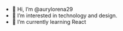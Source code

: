 - 👋 Hi, I’m @aurylorena29
- 👀 I’m interested in technology and design.
- 🌱 I’m currently learning React

<!---
aurylorena29/aurylorena29 is a ✨ special ✨ repository because its `README.md` (this file) appears on your GitHub profile.
You can click the Preview link to take a look at your changes.
--->
